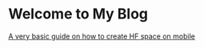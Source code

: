 # Welcome to My Blog

[A very basic guide on how to create HF space on mobile](https://avtnshm.github.io/_posts/2024-10-31-HF-space-basic-guide.html)


